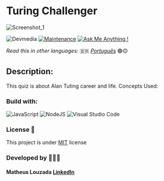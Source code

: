 # Turing Challenger

![Screenshot_1](https://github.com/mtlouzada/salary-VS-inflation/assets/120414065/0f90d965-56b8-4c49-9220-9559832bbb2b)

![Devmedia](https://img.shields.io/badge/DevMedia-E7ECEB?style=for-the-badge&logo=appium&logoColor=83B81A) [![Maintenance](https://img.shields.io/badge/Maintained%3F-yes-green.svg)](https://GitHub.com/Naereen/StrapDown.js/graphs/commit-activity) [![Ask Me Anything !](https://img.shields.io/badge/Ask%20me-anything-1abc9c.svg)](https://GitHub.com/Naereen/ama)

_Read this in other languages:_ 🇧🇷 [_Português_](./translations/README-ptBR.md) 🟢🟡

## Description:
This quiz is about Alan Tuting career and life. Concepts Used:

### Build with:
![JavaScript](https://img.shields.io/badge/javascript-%23323330.svg?style=for-the-badge&logo=javascript&logoColor=%23F7DF1E) ![NodeJS](https://img.shields.io/badge/node.js-6DA55F?style=for-the-badge&logo=node.js&logoColor=white) ![Visual Studio Code](https://img.shields.io/badge/Visual%20Studio%20Code-0078d7.svg?style=for-the-badge&logo=visual-studio-code&logoColor=white)

### License 📃
This project is under [MIT](https://github.com/mtlouzada/turing-Challenger/blob/main/LICENSE) license

### Developed by 🧑🏻‍💻
#### Matheus Louzada [LinkedIn](https://www.linkedin.com/in/matheus-louzadaa)
